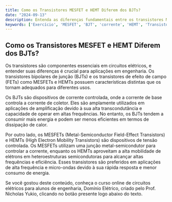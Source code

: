 ```yaml
---
title: Como os Transistores MESFET e HEMT Diferem dos BJTs?
date: "2024-09-13"
description: Entenda as diferenças fundamentais entre os transistores MESFET, HEMT e BJT no contexto de circuitos elétricos.
keywords: ['Exercício', 'MESFET', 'BJT', 'corrente', 'HEMT', 'Transistor', 'Bipolar']
---
```


## Como os Transistores MESFET e HEMT Diferem dos BJTs?

Os transistores são componentes essenciais em circuitos elétricos, e entender suas diferenças é crucial para aplicações em engenharia. Os transistores bipolares de junção (BJTs) e os transistores de efeito de campo (FETs) como MESFETs e HEMTs possuem características distintas que os tornam adequados para diferentes usos.

Os BJTs são dispositivos de corrente controlada, onde a corrente de base controla a corrente de coletor. Eles são amplamente utilizados em aplicações de amplificação devido à sua alta transcondutância e capacidade de operar em altas frequências. No entanto, os BJTs tendem a consumir mais energia e podem ser menos eficientes em termos de dissipação de calor.

Por outro lado, os MESFETs (Metal-Semiconductor Field-Effect Transistors) e HEMTs (High Electron Mobility Transistors) são dispositivos de tensão controlada. Os MESFETs utilizam uma junção metal-semicondutor para controlar a corrente, enquanto os HEMTs aproveitam a alta mobilidade de elétrons em heteroestruturas semicondutoras para alcançar altas frequências e eficiência. Esses transistores são preferidos em aplicações de alta frequência e micro-ondas devido à sua rápida resposta e menor consumo de energia.

Se você gostou deste conteúdo, conheça o curso online de circuitos elétricos para alunos de engenharia, Domínio Elétrico, criado pelo Prof. Nicholas Yukio, clicando no botão presente logo abaixo do texto.